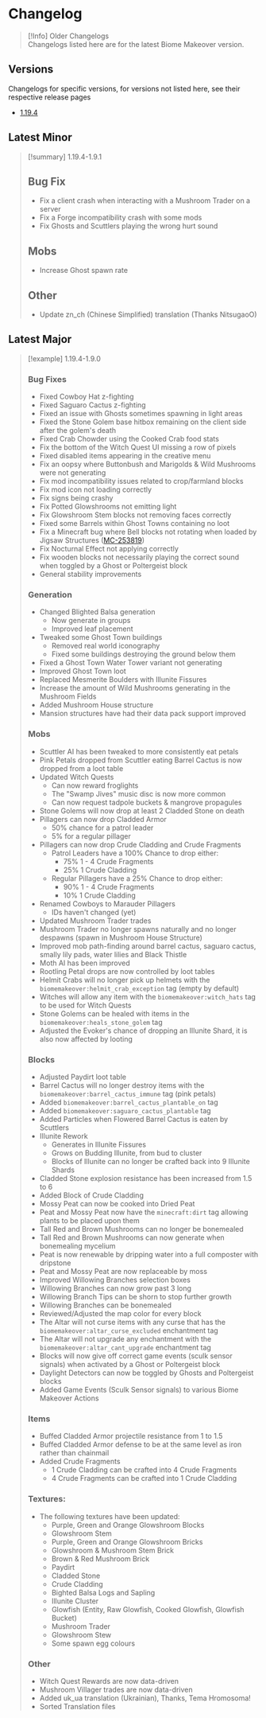 # Changelog

> [!Info] Older Changelogs  
> Changelogs listed here are for the latest Biome Makeover version.   

## Versions
Changelogs for specific versions, for versions not listed here, see their respective release pages
- [1.19.4](notes/changelogs/1194.md)

## Latest Minor

> [!summary] 1.19.4-1.9.1
>## Bug Fix
>- Fix a client crash when interacting with a Mushroom Trader on a server
>- Fix a Forge incompatibility crash with some mods
>- Fix Ghosts and Scuttlers playing the wrong hurt sound
>
>## Mobs
>- Increase Ghost spawn rate
>
>## Other
>- Update zn_ch (Chinese Simplified) translation (Thanks NitsugaoO)

## Latest Major

> [!example] 1.19.4-1.9.0
> ### Bug Fixes
>- Fixed Cowboy Hat z-fighting
>- Fixed Saguaro Cactus z-fighting
>- Fixed an issue with Ghosts sometimes spawning in light areas
>- Fixed the Stone Golem base hitbox remaining on the client side after the golem's death
>- Fixed Crab Chowder using the Cooked Crab food stats
>- Fix the bottom of the Witch Quest UI missing a row of pixels
>- Fixed disabled items appearing in the creative menu
>- Fix an oopsy where Buttonbush and Marigolds & Wild Mushrooms were not generating
>- Fix mod incompatibility issues related to crop/farmland blocks
>- Fix mod icon not loading correctly
>- Fix signs being crashy
>- Fix Potted Glowshrooms not emitting light
>- Fix Glowshroom Stem blocks not removing faces correctly
>- Fixed some Barrels within Ghost Towns containing no loot
>- Fix a Minecraft bug where Bell blocks not rotating when loaded by Jigsaw Structures ([MC-253819](https://bugs.mojang.com/browse/MC-253819))
>- Fix Nocturnal Effect not applying correctly
>- Fix wooden blocks not necessarily playing the correct sound when toggled by a Ghost or Poltergeist block
>- General stability improvements
>
>### Generation
>- Changed Blighted Balsa generation
> 	- Now generate in groups
> 	- Improved leaf placement
>- Tweaked some Ghost Town buildings
> 	- Removed real world iconography
> 	- Fixed some buildings destroying the ground below them
>- Fixed a Ghost Town Water Tower variant not generating
>- Improved Ghost Town loot
>- Replaced Mesmerite Boulders with Illunite Fissures
>- Increase the amount of Wild Mushrooms generating in the Mushroom Fields
>- Added Mushroom House structure
>- Mansion structures have had their data pack support improved
>
>### Mobs
>- Scuttler AI has been tweaked to more consistently eat petals
>- Pink Petals dropped from Scuttler eating Barrel Cactus is now dropped from a loot table
>- Updated Witch Quests
> 	- Can now reward froglights
> 	- The "Swamp Jives" music disc is now more common
> 	- Can now request tadpole buckets & mangrove propagules
>- Stone Golems will now drop at least 2 Cladded Stone on death
>- Pillagers can now drop Cladded Armor
> 	- 50% chance for a patrol leader
> 	- 5% for a regular pillager
>- Pillagers can now drop Crude Cladding and Crude Fragments
> 	- Patrol Leaders have a 100% Chance to drop either:
> 		- 75% 1 - 4 Crude Fragments
> 		- 25% 1 Crude Cladding
> 	- Regular Pillagers have a 25% Chance to drop either:
> 		- 90% 1 - 4 Crude Fragments
> 		- 10% 1 Crude Cladding
>- Renamed Cowboys to Marauder Pillagers
> 	- IDs haven't changed (yet)
>- Updated Mushroom Trader trades
>- Mushroom Trader no longer spawns naturally and no longer despawns (spawn in Mushroom House Structure)
>- Improved mob path-finding around barrel cactus, saguaro cactus, smally lily pads, water lilies and Black Thistle
>- Moth AI has been improved
>- Rootling Petal drops are now controlled by loot tables
>- Helmit Crabs will no longer pick up helmets with the `biomemakeover:helmit_crab_exception` tag (empty by default)
>- Witches will allow any item with the `biomemakeover:witch_hats` tag to be used for Witch Quests
>- Stone Golems can be healed with items in the `biomemakeover:heals_stone_golem` tag
>- Adjusted the Evoker's chance of dropping an Illunite Shard, it is also now affected by looting
>
>### Blocks
>- Adjusted Paydirt loot table
>- Barrel Cactus will no longer destroy items with the `biomemakeover:barrel_cactus_immune` tag (pink petals)
>- Added `biomemakeover:barrel_cactus_plantable_on` tag
>- Added `biomemakeover:saguaro_cactus_plantable` tag
>- Added Particles when Flowered Barrel Cactus is eaten by Scuttlers 
>- Illunite Rework
>	- Generates in Illunite Fissures
>	- Grows on Budding Illunite, from bud to cluster
>	- Blocks of Illunite can no longer be crafted back into 9 Illunite Shards
>- Cladded Stone explosion resistance has been increased from 1.5 to 6
>- Added Block of Crude Cladding
>- Mossy Peat can now be cooked into Dried Peat
>- Peat and Mossy Peat now have the `minecraft:dirt` tag allowing plants to be placed upon them
>- Tall Red and Brown Mushrooms can no longer be bonemealed
>- Tall Red and Brown Mushrooms can now generate when bonemealing mycelium
>- Peat is now renewable by dripping water into a full composter with dripstone
>- Peat and Mossy Peat are now replaceable by moss
>- Improved Willowing Branches selection boxes
>- Willowing Branches can now grow past 3 long
>- Willowing Branch Tips can be shorn to stop further growth
>- Willowing Branches can be bonemealed
>- Reviewed/Adjusted the map color for every block
>- The Altar will not curse items with any curse that has the `biomemakeover:altar_curse_excluded` enchantment tag
>- The Altar will not upgrade any enchantment with the `biomemakeover:altar_cant_upgrade` enchantment tag
>-  Blocks will now give off correct game events (sculk sensor signals) when activated by a Ghost or Poltergeist block
>- Daylight Detectors can now be toggled by Ghosts and Poltergeist blocks
>- Added Game Events (Sculk Sensor signals) to various Biome Makeover Actions
>
>### Items  
>- Buffed Cladded Armor projectile resistance from 1 to 1.5
>- Buffed Cladded Armor defense to be at the same level as iron rather than chainmail
>- Added Crude Fragments
>	- 1 Crude Cladding can be crafted into 4 Crude Fragments
>	- 4 Crude Fragments can be crafted into 1 Crude Cladding
>	
>### Textures:
>- The following textures have been updated:
>	- Purple, Green and Orange Glowshroom Blocks
>	- Glowshroom Stem
>	- Purple, Green and Orange Glowshroom Bricks
>	- Glowshroom & Mushroom Stem Brick
>	- Brown & Red Mushroom Brick
>	- Paydirt
>	- Cladded Stone
>	- Crude Cladding
>	- Bighted Balsa Logs and Sapling
>	- Illunite Cluster
>	- Glowfish (Entity, Raw Glowfish, Cooked Glowfish, Glowfish Bucket)
>	- Mushroom Trader
>	- Glowshroom Stew
>	- Some spawn egg colours
>	
>### Other
>- Witch Quest Rewards are now data-driven
>- Mushroom Villager trades are now data-driven
>- Added uk_ua translation (Ukrainian), Thanks, Tema Hromosoma!
>- Sorted Translation files




